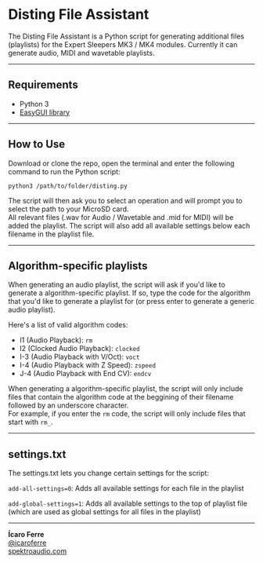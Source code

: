 # Disting File Assistant

The Disting File Assistant is a Python script for generating additional files (playlists) for the Expert Sleepers MK3 / MK4 modules.
Currently it can generate audio, MIDI and wavetable playlists.

----

## Requirements

- Python 3
- [EasyGUI library](http://easygui.sourceforge.net)

----	
	
## How to Use

Download or clone the repo, open the terminal and enter the following command to run the Python script:

``` python3 /path/to/folder/disting.py ```

The script will then ask you to select an operation and will prompt you to select the path to your MicroSD card.  
All relevant files (.wav for Audio / Wavetable and .mid for MIDI) will be added the playlist. The script will also add all available settings below each filename in the playlist file.

----

## Algorithm-specific playlists

When generating an audio playlist, the script will ask if you'd like to generate a algorithm-specific playlist.
If so, type the code for the algorithm that you'd like to generate a playlist for (or press enter to generate a generic audio playlist).

Here's a list of valid algorithm codes:

- I1 (Audio Playback): ```rm```
- I2 (Clocked Audio Playback): ```clocked```
- I-3 (Audio Playback with V/Oct):  ```voct```
- I-4 (Audio Playback with Z Speed): ```zspeed```
- J-4 (Audio Playback with End CV): ```endcv```

When generating a algorithm-specific playlist, the script will only include files that contain the algorithm code at the beggining of their filename followed by an underscore character.  
For example, if you enter the ```rm``` code, the script will only include files that start with ```rm_```.  


----

## settings.txt

The settings.txt lets you change certain settings for the script:

```add-all-settings=0```: Adds all available settings for each file in the playlist

```add-global-settings=1```: Adds all available settings to the top of playlist file (which are used as global settings for all files in the playlist)

----

**Ícaro Ferre**  
[@icaroferre](http://twitter.com/icaroferre)  
[spektroaudio.com](http://spektroaudio.com/)  
 

